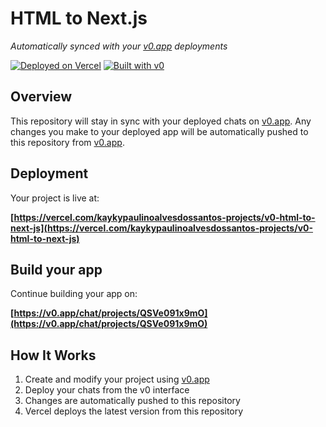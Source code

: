 # HTML to Next.js

*Automatically synced with your [v0.app](https://v0.app) deployments*

[![Deployed on Vercel](https://img.shields.io/badge/Deployed%20on-Vercel-black?style=for-the-badge&logo=vercel)](https://vercel.com/kaykypaulinoalvesdossantos-projects/v0-html-to-next-js)
[![Built with v0](https://img.shields.io/badge/Built%20with-v0.app-black?style=for-the-badge)](https://v0.app/chat/projects/QSVe091x9mO)

## Overview

This repository will stay in sync with your deployed chats on [v0.app](https://v0.app).
Any changes you make to your deployed app will be automatically pushed to this repository from [v0.app](https://v0.app).

## Deployment

Your project is live at:

**[https://vercel.com/kaykypaulinoalvesdossantos-projects/v0-html-to-next-js](https://vercel.com/kaykypaulinoalvesdossantos-projects/v0-html-to-next-js)**

## Build your app

Continue building your app on:

**[https://v0.app/chat/projects/QSVe091x9mO](https://v0.app/chat/projects/QSVe091x9mO)**

## How It Works

1. Create and modify your project using [v0.app](https://v0.app)
2. Deploy your chats from the v0 interface
3. Changes are automatically pushed to this repository
4. Vercel deploys the latest version from this repository